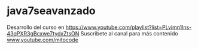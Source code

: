 # java7seavanzado
Desarrollo del curso en https://www.youtube.com/playlist?list=PLvimn1Ins-43qPXR3gBcxwe7tydxZtsON
Suscribete al canal para más contenido
www.youtube.com/mitocode
